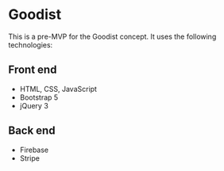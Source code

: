 # Goodist
This is a pre-MVP for the Goodist concept. It uses the following technologies:

## Front end
- HTML, CSS, JavaScript
- Bootstrap 5
- jQuery 3

## Back end
- Firebase
- Stripe